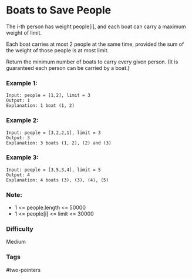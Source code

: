 # Boats to Save People

The i-th person has weight people[i], and each boat can carry a maximum
weight of limit.

Each boat carries at most 2 people at the same time, provided the sum of
the weight of those people is at most limit.

Return the minimum number of boats to carry every given person. (It is
guaranteed each person can be carried by a boat.)

### Example 1:

```
Input: people = [1,2], limit = 3
Output: 1
Explanation: 1 boat (1, 2)
```

### Example 2:

```
Input: people = [3,2,2,1], limit = 3
Output: 3
Explanation: 3 boats (1, 2), (2) and (3)
```

### Example 3:

```
Input: people = [3,5,3,4], limit = 5
Output: 4
Explanation: 4 boats (3), (3), (4), (5)
```

### Note:

- 1 <= people.length <= 50000
- 1 <= people[i] <= limit <= 30000

### Difficulty

Medium

### Tags

#two-pointers
